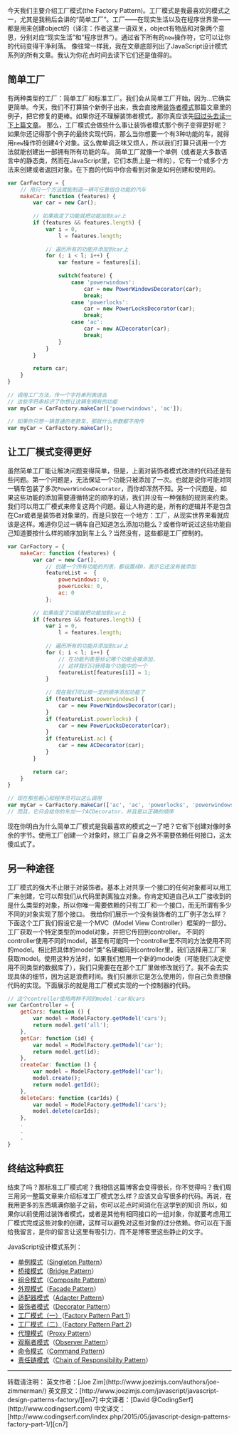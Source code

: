 今天我们主要介绍工厂模式(the Factory Pattern)。工厂模式是我最喜欢的模式之一，尤其是我稍后会讲的“简单工厂”。工厂——在现实生活以及在程序世界里——都是用来创建object的（译注：作者这里一语双关，object有物品和对象两个意思，分别对应“现实生活”和“程序世界”）。通过省下所有的`new`操作符，它可以让你的代码变得干净利落。
像往常一样我，我在文章底部列出了JavaScript设计模式系列的所有文章。我认为你花点时间去读下它们还是值得的。

## 简单工厂
有两种类型的工厂：简单工厂和标准工厂。我们会从简单工厂开始，因为...它确实更简单。今天，我们不打算搞个新例子出来，我会直接用[装饰者模式][cn6]那篇文章里的例子，把它修复的更棒。如果你还不理解装饰者模式，那你真应该先[回过头去读一下上篇文章][cn6]。
那么，工厂模式会做些什么事让装饰者模式那个例子变得更好呢？如果你还记得那个例子的最终实现代码，那么当你想要一个有3种功能的车，就得用`new`操作符创建4个对象。这么做单调乏味又烦人，所以我们打算只调用一个方法就能创建出一部拥有所有功能的车。
简单工厂就像一个单例（或者是大多数语言中的静态类，然而在JavaScript里，它们本质上是一样的），它有一个或多个方法来创建或者返回对象。在下面的代码中你会看到对象是如何创建和使用的。
```javascript
var CarFactory = {
    // 用只一个方法就能制造一辆可任意组合功能的汽车
    makeCar: function (features) {
        var car = new Car();
         
        // 如果指定了功能就把功能加到car上
        if (features && features.length) {
            var i = 0,
                l = features.length;
             
            // 遍历所有的功能并添加到car上
            for (; i < l; i++) {
                var feature = features[i];
                 
                switch(feature) {
                    case 'powerwindows':
                        car = new PowerWindowsDecorator(car);
                        break;
                    case 'powerlocks':
                        car = new PowerLocksDecorator(car);
                        break;
                    case 'ac':
                        car = new ACDecorator(car);
                        break;
                }
            }
        }
         
        return car;
    }
}
 
// 调用工厂方法，传一个字符串列表进去 
// 这些字符串标识了你想让这辆车拥有的功能
var myCar = CarFactory.makeCar(['powerwindows', 'ac']);
 
// 如果你只想一辆普通的老款车，那就什么参数都不用传
var myCar = CarFactory.makeCar();
```

## 让工厂模式变得更好
虽然简单工厂能让解决问题变得简单，但是，上面对装饰者模式改进的代码还是有些问题。第一个问题是，无法保证一个功能只被添加了一次。也就是说你可能对同一辆车包装了多次`PowerWindowDecorator`，而你却浑然不知。另一个问题是，如果这些功能的添加需要遵循特定的顺序的话，我们并没有一种强制的规则来约束。
我们可以用工厂模式来修复这两个问题。最让人称道的是，所有的逻辑并不是包含在Car或者是装饰者对象里的，而是只放在一个地方：工厂，从现实世界来看就应该是这样。难道你见过一辆车自己知道怎么添加功能么？或者你听说过这些功能自己知道要按什么样的顺序加到车上么？当然没有，这些都是工厂控制的。
```javascript
var CarFactory = {
    makeCar: function (features) {
        var car = new Car(),
            // 创建一个所有功能的列表，都设置成0，表示它还没有被添加
            featureList =  {
                powerwindows: 0,
                powerLocks: 0,
                ac: 0
            };
         
        // 如果指定了功能就把功能加到car上
        if (features && features.length) {
            var i = 0,
                l = features.length;
             
            // 遍历所有的功能并添加到car上
            for (; i < l; i++) {
                // 在功能列表里标记哪个功能会被添加，
                // 这样我们只获得每个功能中的一个
                featureList[features[i]] = 1;
            }
             
            // 现在我们可以按一定的顺序添加功能了
            if (featureList.powerwindows) {
                car = new PowerWindowsDecorator(car);
            }    
            if (featureList.powerlocks) {
                car = new PowerLocksDecorator(car);
            }    
            if (featureList.ac) {
                car = new ACDecorator(car);
            }
        }
         
        return car;
    }
}
 
// 现在那些粗心和程序员可以这么调用
var myCar = CarFactory.makeCar(['ac', 'ac', 'powerlocks', 'powerwindows', 'ac']);
// 而且，它只会给你的车加一个ACDecorator，并且是以正确的顺序
```
现在你明白为什么简单工厂模式是我最喜欢的模式之一了吧？它省下创建对像时多余的字节。使用工厂创建一个对象时，除工厂自身之外不需要依赖任何接口，这太傻瓜式了。

## 另一种途径
工厂模式的强大不止限于对装饰者。基本上对共享一个接口的任何对象都可以用工厂来创建，它可以帮我们从代码里剥离独立对象。你肯定知道自己从工厂接收到的是什么类型的对象，所以你唯一需要依赖的只有工厂和一个接口，而无所谓有多少不同的对象实现了那个接口。
我给你们展示一个没有装饰者的工厂例子怎么样？下面这个工厂我们假设它是一个MVC（Model View Controller）框架的一部分。工厂获取一个特定类型的model对象，并把它传回到controller。
不同的controller使用不同的model，甚至有可能同一个controller里不同的方法使用不同的model。相比把具体的model“类”名硬编码到controller里，我们选择用工厂来获取model。使用这种方法时，如果我们想用一个新的model类（可能我们决定使用不同类型的数据库了），我们只需要在在那个工厂里做修改就行了。我不会去实现具体的细节，因为这是浪费时间。我们只展示它是怎么使用的，你自己负责想像代码的实现。下面展示的就是用工厂模式实现的一个控制器的代码。
```javascript
// 这个controller使用两种不同的model：car和cars
var CarController = {
    getCars: function () {
        var model = ModelFactory.getModel('cars');
        return model.get('all');
    },
    getCar: function (id) {
        var model = ModelFactory.getModel('car');
        return model.get(id);
    },
    createCar: function () {
        var model = ModelFactory.getModel('car');
        model.create();
        return model.getId();
    },
    deleteCars: function (carIds) {
        var model = ModelFactory.getModel('cars');
        model.delete(carIds);
    },
    .
    .
    .
}
```

## 终结这种疯狂
结束了吗？那标准工厂模式呢？我相信这篇博客会变得很长，你不觉得吗？我们周三用另一整篇文章来介绍标准工厂模式怎么样？应该又会写很多的代码。再说，在我用更多的东西填满你脑子之前，你可以花点时间消化在这学到的知识
所以，如果你以前使用过装饰者模式，或者是其他有相同接口的一组对象，你就要考虑用工厂模式完成这些对象的创建，这样可以避免对这些对象的过分依赖。你可以在下面给我留言，是你的留言让这里有吸引力，而不是博客里这些静止的文字。


JavaScript设计模式系列：
- [单例模式][cn1]（[Singleton Pattern][en1]）
- [桥接模式][cn2]（[Bridge Pattern][en2]）
- [组合模式][cn3]（[Composite Pattern][en3]）
- [外观模式][cn4]（[Facade Pattern][en4]）
- [适配器模式][cn5]（[Adapter Pattern][en5]）
- [装饰者模式][cn6]（[Decorator Pattern][en6]）
- [工厂模式（一）][cn7]（[Factory Pattern Part 1][en7]）
- [工厂模式（二）][cn8]（[Factory Pattern Part 2][en8]）
- [代理模式][cn9]（[Proxy Pattern][en9]）
- [观察者模式][cn10]（[Observer Pattern][en10]）
- [命令模式][cn11]（[Command Pattern][en11]）
- [责任链模式][cn12]（[Chain of Responsibility Pattern][en12]）


<hr/>
转载请注明：
英文作者：[Joe Zim](http://www.joezimjs.com/authors/joe-zimmerman/)
英文原文：[http://www.joezimjs.com/javascript/javascript-design-patterns-factory/][en7]
中文译者：[David @CodingSerf](http://www.codingserf.com)
中文译文：[http://www.codingserf.com/index.php/2015/05/javascript-design-patterns-factory-part-1/][cn7]

[cn1]: http://www.codingserf.com/index.php/2015/05/javascript-design-patterns-singleton/
[cn2]: http://www.codingserf.com/index.php/2015/05/javascript-design-patterns-bridge/
[cn3]: http://www.codingserf.com/index.php/2015/05/javascript-design-patterns-composite/
[cn4]: http://www.codingserf.com/index.php/2015/05/javascript-design-patterns-facade/
[cn5]: http://www.codingserf.com/index.php/2015/05/javascript-design-patterns-adapter/
[cn6]: http://www.codingserf.com/index.php/2015/05/javascript-design-patterns-decorator/
[cn7]: http://www.codingserf.com/index.php/2015/05/javascript-design-patterns-factory-part-1/
[cn8]: http://www.codingserf.com/index.php/2015/05/javascript-design-patterns-factory-part-2/
[cn9]: http://www.codingserf.com/index.php/2015/05/javascript-design-patterns-proxy/
[cn10]: http://www.codingserf.com/index.php/2015/05/javascript-design-patterns-observer/
[cn11]: http://www.codingserf.com/index.php/2015/05/javascript-design-patterns-command/
[cn12]: http://www.codingserf.com/index.php/2015/05/javascript-design-patterns-chain-of-responsibility/

[en1]: http://www.joezimjs.com/javascript/javascript-design-patterns-singleton/
[en2]: http://www.joezimjs.com/javascript/javascript-design-patterns-bridge/
[en3]: http://www.joezimjs.com/javascript/javascript-design-patterns-composite/
[en4]: http://www.joezimjs.com/javascript/javascript-design-patterns-facade/
[en5]: http://www.joezimjs.com/javascript/javascript-design-patterns-adapter/
[en6]: http://www.joezimjs.com/javascript/javascript-design-patterns-decorator/
[en7]: http://www.joezimjs.com/javascript/javascript-design-patterns-factory/
[en8]: http://www.joezimjs.com/javascript/javascript-design-patterns-factory-part-2/
[en9]: http://www.joezimjs.com/javascript/javascript-design-patterns-proxy/
[en10]: http://www.joezimjs.com/javascript/javascript-design-patterns-observer/
[en11]: http://www.joezimjs.com/javascript/javascript-design-patterns-command/
[en12]: http://www.joezimjs.com/javascript/javascript-design-patterns-chain-of-responsibility/
[jq]: http://jquery.com/







